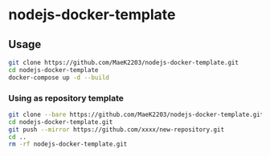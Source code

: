 # nodejs-docker-template

## Usage
```bash
git clone https://github.com/MaeK2203/nodejs-docker-template.git
cd nodejs-docker-template
docker-compose up -d --build
```



### Using as repository template
```bash
git clone --bare https://github.com/MaeK2203/nodejs-docker-template.git
cd nodejs-docker-template.git
git push --mirror https://github.com/xxxx/new-repository.git
cd ..
rm -rf nodejs-docker-template.git
```

